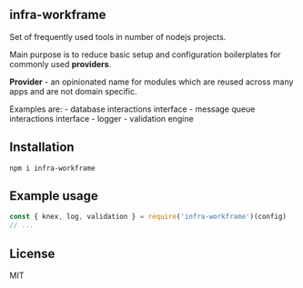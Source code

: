 ## infra-workframe

Set of frequently used tools in number of nodejs projects.

Main purpose is to reduce basic setup and configuration boilerplates for commonly used **providers**.

**Provider** - an opinionated name for modules which are reused across many apps and are not domain specific.

Examples are:
	- database interactions interface
	- message queue interactions interface
	- logger
	- validation engine

## Installation
```
npm i infra-workframe
```

## Example usage
```javascript
const { knex, log, validation } = require('infra-workframe')(config)
// ...
```

## License
MIT
